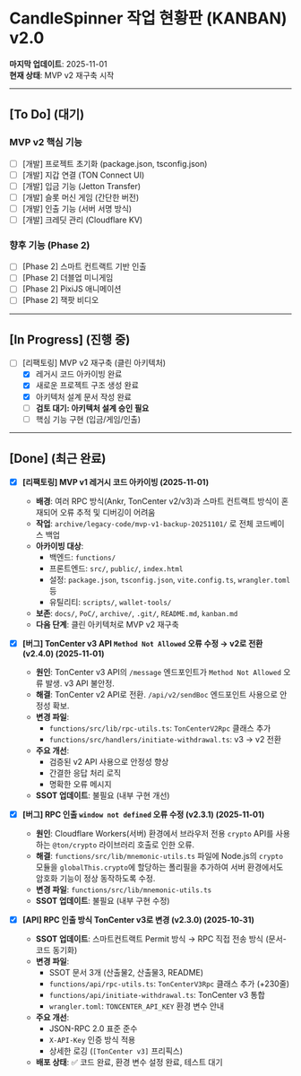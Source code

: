 # CandleSpinner 작업 현황판 (KANBAN) v2.0

**마지막 업데이트**: 2025-11-01  
**현재 상태**: MVP v2 재구축 시작

---

## [To Do] (대기)

### MVP v2 핵심 기능
- [ ] [개발] 프로젝트 초기화 (package.json, tsconfig.json)
- [ ] [개발] 지갑 연결 (TON Connect UI)
- [ ] [개발] 입금 기능 (Jetton Transfer)
- [ ] [개발] 슬롯 머신 게임 (간단한 버전)
- [ ] [개발] 인출 기능 (서버 서명 방식)
- [ ] [개발] 크레딧 관리 (Cloudflare KV)

### 향후 기능 (Phase 2)
- [ ] [Phase 2] 스마트 컨트랙트 기반 인출
- [ ] [Phase 2] 더블업 미니게임
- [ ] [Phase 2] PixiJS 애니메이션
- [ ] [Phase 2] 잭팟 비디오

---

## [In Progress] (진행 중)

- [ ] [리팩토링] MVP v2 재구축 (클린 아키텍처)
  - [x] 레거시 코드 아카이빙 완료
  - [x] 새로운 프로젝트 구조 생성 완료
  - [x] 아키텍처 설계 문서 작성 완료
  - [ ] **검토 대기: 아키텍처 설계 승인 필요**
  - [ ] 핵심 기능 구현 (입금/게임/인출)

---

## [Done] (최근 완료)

- [x] **[리팩토링] MVP v1 레거시 코드 아카이빙 (2025-11-01)**
  - **배경**: 여러 RPC 방식(Ankr, TonCenter v2/v3)과 스마트 컨트랙트 방식이 혼재되어 오류 추적 및 디버깅이 어려움
  - **작업**: `archive/legacy-code/mvp-v1-backup-20251101/` 로 전체 코드베이스 백업
  - **아카이빙 대상**: 
    - 백엔드: `functions/`
    - 프론트엔드: `src/`, `public/`, `index.html`
    - 설정: `package.json`, `tsconfig.json`, `vite.config.ts`, `wrangler.toml` 등
    - 유틸리티: `scripts/`, `wallet-tools/`
  - **보존**: `docs/`, `PoC/`, `archive/`, `.git/`, `README.md`, `kanban.md`
  - **다음 단계**: 클린 아키텍처로 MVP v2 재구축

- [x] **[버그] TonCenter v3 API `Method Not Allowed` 오류 수정 → v2로 전환 (v2.4.0) (2025-11-01)**
  - **원인**: TonCenter v3 API의 `/message` 엔드포인트가 `Method Not Allowed` 오류 발생. v3 API 불안정.
  - **해결**: TonCenter v2 API로 전환. `/api/v2/sendBoc` 엔드포인트 사용으로 안정성 확보.
  - **변경 파일**: 
    - `functions/src/lib/rpc-utils.ts`: `TonCenterV2Rpc` 클래스 추가
    - `functions/src/handlers/initiate-withdrawal.ts`: v3 → v2 전환
  - **주요 개선**:
    - 검증된 v2 API 사용으로 안정성 향상
    - 간결한 응답 처리 로직
    - 명확한 오류 메시지
  - **SSOT 업데이트**: 불필요 (내부 구현 개선)

- [x] **[버그] RPC 인출 `window not defined` 오류 수정 (v2.3.1) (2025-11-01)**
  - **원인**: Cloudflare Workers(서버) 환경에서 브라우저 전용 `crypto` API를 사용하는 `@ton/crypto` 라이브러리 호출로 인한 오류.
  - **해결**: `functions/src/lib/mnemonic-utils.ts` 파일에 Node.js의 `crypto` 모듈을 `globalThis.crypto`에 할당하는 폴리필을 추가하여 서버 환경에서도 암호화 기능이 정상 동작하도록 수정.
  - **변경 파일**: `functions/src/lib/mnemonic-utils.ts`
  - **SSOT 업데이트**: 불필요 (내부 구현 수정)

- [x] **[API] RPC 인출 방식 TonCenter v3로 변경 (v2.3.0) (2025-10-31)**
  - **SSOT 업데이트**: 스마트컨트랙트 Permit 방식 → RPC 직접 전송 방식 (문서-코드 동기화)
  - **변경 파일**: 
    - SSOT 문서 3개 (산출물2, 산출물3, README)
    - `functions/api/rpc-utils.ts`: `TonCenterV3Rpc` 클래스 추가 (+230줄)
    - `functions/api/initiate-withdrawal.ts`: TonCenter v3 통합
    - `wrangler.toml`: `TONCENTER_API_KEY` 환경 변수 안내
  - **주요 개선**:
    - JSON-RPC 2.0 표준 준수
    - `X-API-Key` 인증 방식 적용
    - 상세한 로깅 (`[TonCenter v3]` 프리픽스)
  - **배포 상태**: ✅ 코드 완료, 환경 변수 설정 완료, 테스트 대기
